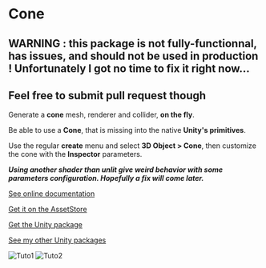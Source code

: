 # Cone

## WARNING : this package is not fully-functionnal, has issues, and should not be used in production ! Unfortunately I got no time to fix it right now...
## Feel free to submit pull request though

Generate a **cone** mesh, renderer and collider, **on the fly**.

Be able to use a **Cone**, that is missing into the native **Unity's primitives**.

Use the regular **create** menu and select **3D Object > Cone**, then customize the cone with the **Inspector** parameters.

***Using another shader than unlit give weird behavior with some parameters configuration. Hopefully a fix will come later.***

[See online documentation](https://kevincastejon.github.io/Unity-ConeMesh/)

[Get it on the AssetStore](https://assetstore.unity.com/packages/tools/utilities/cone-mesh-229842)

[Get the Unity package](https://github.com/kevincastejon/Unity-ConeMesh/releases/latest)

[See my other Unity packages](https://assetstore.unity.com/publishers/46935)

![Tuto1](https://kevincastejon.github.io/Unity-ConeMesh/Assets/KevinCastejon/ConeMesh/Documentation/Tuto1.png)
![Tuto2](https://kevincastejon.github.io/Unity-ConeMesh/Assets/KevinCastejon/ConeMesh/Documentation/Tuto2.png)
